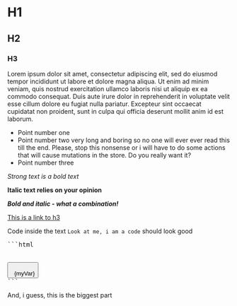 # H1

## H2

<h3 id="h3">H3</h3>

Lorem ipsum dolor sit amet, consectetur adipiscing elit,
sed do eiusmod tempor incididunt ut labore et dolore 
magna aliqua. Ut enim ad minim veniam, quis nostrud 
exercitation ullamco laboris nisi ut aliquip ex ea 
commodo consequat. Duis aute irure dolor in 
reprehenderit in voluptate velit esse cillum dolore
eu fugiat nulla pariatur. Excepteur sint occaecat 
cupidatat non proident, sunt in culpa qui officia 
deserunt mollit anim id est laborum.

* Point number one
* Point number two very long and boring so no one
will ever ever read this till the end. Please, stop
this nonsense or i will have to do some actions
that will cause mutations in the store. Do you really
want it?
* Point number three

*Strong text is a bold text*

**Italic text relies on your opinion**

***Bold and italic - what a combination!***

<a href="/docs/doc-styling#h3">This is a link to h3</a>

Code inside the text `Look at me, i am a code` should 
look good

<pre class="prettyprint">
```html
<script>
  export let myVar = 'Hello, world!';
</script>

<button type="button">
  {myVar}
</button>
```
</pre>

And, i guess, this is the biggest part
